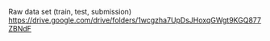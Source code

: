 Raw data set (train, test, submission)
  https://drive.google.com/drive/folders/1wcgzha7UpDsJHoxqGWgt9KGQ877ZBNdF
